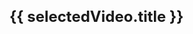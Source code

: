 <script setup>
import { ref, nextTick } from 'vue'

const categories = ref([
  {
    id: 'category2',
    name: '기능 소개',
    videos: [
      { title: '수행평가 설계', youtubeId: 'qfOUth1cyNY' },
    ]
  }
])

const selectedVideo = ref(categories.value[0].videos[0])

function selectVideo(video) {
  selectedVideo.value = video

  nextTick(() => {
    const videoElement = document.querySelector('.video-player')
    if (videoElement) {
      videoElement.scrollIntoView({ behavior: 'smooth', block: 'start' })
    }
  })
}

// function handleMoreInfo() {
//   alert('더 알아보기를 클릭했습니다.')
// }

// function handleShare() {
//   alert('공유하기를 클릭했습니다.')
// }
</script>

<!-- 비디오 제목 -->
<h1 class="video-title">{{ selectedVideo.title }}</h1>

<!-- 비디오 플레이어 -->
<div v-if="selectedVideo" class="video-player">
  <iframe 
    width="560" 
    height="315" 
    :src="`https://www.youtube.com/embed/${selectedVideo.youtubeId}`" 
    frameborder="0" 
    allow="accelerometer; autoplay; clipboard-write; encrypted-media; gyroscope; picture-in-picture" 
    allowfullscreen
  ></iframe>
  
  <!-- 더 알아보기 및 공유하기 버튼
  <div class="video-actions">
    <button class="action-button" @click="handleMoreInfo">더 알아보기</button>
    <button class="action-button" @click="handleShare">공유하기</button>
  </div> -->
</div>

<style scoped>
/* 제목 스타일 */
.video-title {
  font-size: 24px;
  margin-bottom: 10px;
}

/* 플레이어 스타일 */
.video-player {
  margin-bottom: 30px;
  padding: 20px;
  background-color: var(--vp-c-bg-soft);
  border-radius: 8px;
  position: relative;
  max-width: 600px;
}

/* iframe 스타일 */
.video-player iframe {
  width: 100%;
  max-width: 560px;
  height: 315px;
  margin: 0 auto;
  display: block;
}

/* 액션 버튼 컨테이너 */
.video-actions {
  display: flex;
  justify-content: space-between;
  margin-top: 20px;
}

/* 액션 버튼 스타일 */
.action-button {
  display: inline-block;
  background-color: #1a73e8;
  color: white;
  padding: 10px 20px;
  border-radius: 8px;
  text-decoration: none;
  font-weight: bold;
  transition: background-color 0.3s;
  border: none;
  cursor: pointer;
}

.action-button:hover {
  background-color: #1558b3;
} 
</style>
